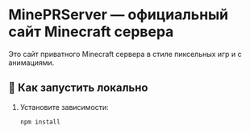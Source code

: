 # MinePRServer — официальный сайт Minecraft сервера

Это сайт приватного Minecraft сервера в стиле пиксельных игр и с анимациями.

## 🔧 Как запустить локально

1. Установите зависимости:
   ```bash
   npm install